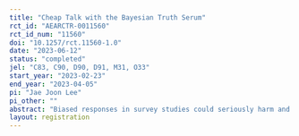 ```yaml
---
title: "Cheap Talk with the Bayesian Truth Serum"
rct_id: "AEARCTR-0011560"
rct_id_num: "11560"
doi: "10.1257/rct.11560-1.0"
date: "2023-06-12"
status: "completed"
jel: "C83, C90, D90, D91, M31, O33"
start_year: "2023-02-23"
end_year: "2023-04-05"
pi: "Jae Joon Lee"
pi_other: ""
abstract: "Biased responses in survey studies could seriously harm and mislead our economic decision-making. In this study, we test the efficacy of an alternative bias-mitigating strategy, named the C-BTS. We implement three proof-of-concept experiments; First, as direct evidence of the efficacy of the C-BTS, we replicate the context of a previous study, Barrage and Lee (2010). Second, we check the efficacy of the C-BTS in eliciting the willingness-to-accept (WTA) for not using each of two popular social media apps, Facebook and Instagram for one week, using binary choices. Third, we also check the efficacy of the C-BTS in eliciting the willingness-to-pay (WTP) for keep using each of six social media apps, using the best-worst scaling format. Finally, by applying the C-BTS, we try to measure the consumer value of 12 popular AI-powered services in daily life."
layout: registration
---
```


